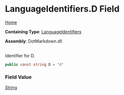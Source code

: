 # LanguageIdentifiers\.D Field

[Home](../../../README.md)

**Containing Type**: [LanguageIdentifiers](../README.md)

**Assembly**: DotMarkdown\.dll

\
Identifier for D\.

```csharp
public const string D = "d"
```

### Field Value

[String](https://docs.microsoft.com/en-us/dotnet/api/system.string)


